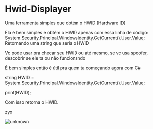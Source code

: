 # Hwid-Displayer
Uma ferramenta simples que obtém o HWID (Hardware ID)

Ela é bem simples e obtém o HWID apenas com essa linha de código: System.Security.Principal.WindowsIdentity.GetCurrent().User.Value;
Retornando uma string que seria o HWID

Vc pode usar pra checar seu HWID ou até mesmo, se vc usa spoofer, descobrir se ele ta ou não funcionando

É bem simples então é útil pra quem ta começando agora com C#

string HWID = System.Security.Principal.WindowsIdentity.GetCurrent().User.Value;

print(HWID);

Com isso retorna o HWID.

zyx

![unknown](https://user-images.githubusercontent.com/72706297/129390163-f496c5d2-2483-46cf-aaf7-f5c31f8c6bf5.png)
